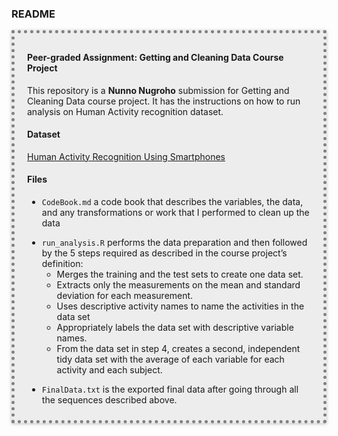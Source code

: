 <div id="readme" class="section level3">
<h3>README</h3>
<div style="border: 5px dotted gray; padding: 10px 20px; background-color:#ededed; box-shadow: 0 1px 5px rgba(0, 0, 0, 0.25);">
<h4 id="peer-graded-assignment-getting-and-cleaning-data-course-project">Peer-graded Assignment: Getting and Cleaning Data Course Project</h4>
<p>This repository is a <strong>Nunno Nugroho</strong> submission for Getting and Cleaning Data course project. It has the instructions on how to run analysis on Human Activity recognition dataset.</p>
<h4 id="dataset-1">Dataset</h4>
<p><a href="http://archive.ics.uci.edu/ml/datasets/Human+Activity+Recognition+Using+Smartphones">Human Activity Recognition Using Smartphones</a></p>
<h4 id="files">Files</h4>
<ul>
<li><p><code>CodeBook.md</code> a code book that describes the variables, the data, and any transformations or work that I performed to clean up the data</p></li>
<li><code>run_analysis.R</code> performs the data preparation and then followed by the 5 steps required as described in the course project’s definition:
<ul>
<li>Merges the training and the test sets to create one data set.</li>
<li>Extracts only the measurements on the mean and standard deviation for each measurement.</li>
<li>Uses descriptive activity names to name the activities in the data set</li>
<li>Appropriately labels the data set with descriptive variable names.</li>
<li>From the data set in step 4, creates a second, independent tidy data set with the average of each variable for each activity and each subject.</li>
</ul></li>
<li><p><code>FinalData.txt</code> is the exported final data after going through all the sequences described above.</p></li>
</ul>
</div>
